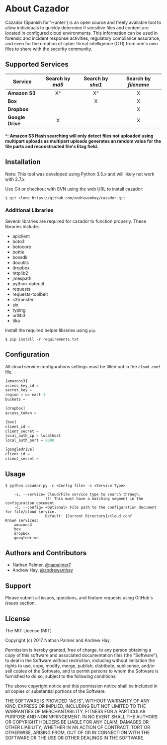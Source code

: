 # About Cazador
Cazador (Spanish for 'Hunter') is an open source and freely available tool to allow individuals to quickly determine if sensitive files and content are located in configured cloud environments. This information can be used in forensic and incident response activities, regulatory compliance assurance, and even for the creation of cyber threat intelligence (CTI) from one's own files to share with the security community.

## Supported Services

| Service             | Search by *md5* | Search by *sha1* | Search by *filename* |
| ------------------- |:---------------:|:----------------:|:--------------------:|
| **Amazon S3**       |               X^|                X^|                    X |
| **Box**             |                 |                X |                    X |
| **Dropbox**         |                 |                  |                    X |
| **Google Drive**    |               X |                  |                    X |

**^: Amazon S3 Hash searching will only detect files not uploaded using multipart uploads as multipart
uploads generates an random value for the file parts and reconstructed file's Etag field.**

## Installation

Note: This tool was developed using Python 3.5.x and will likely not work with 2.7.x.

Use Git or checkout with SVN using the web URL to install cazador:

```
$ git clone https://github.com/andrewsmhay/cazador.git
```

### Additional Libraries

Several libraries are required for cazador to function properly. These libraries include:

* apiclient
* boto3
* botocore
* bottle
* boxsdk
* docutils
* dropbox
* httplib2
* jmespath
* python-dateutil
* requests
* requests-toolbelt
* s3transfer
* six
* typing
* urllib3
* tika

Install the required helper libraries using `pip`

```
$ pip install -r requirements.txt
```

## Configuration

All cloud service configurations settings must be filled out in the `cloud.conf` file.

```python
[amazons3]
access_key_id =
secret_key =
region = us-east-1
buckets =

[dropbox]
access_token =

[box]
client_id =
client_secret =
local_auth_ip = localhost
local_auth_port = 8080

[googledrive]
client_id =
client_secret =
```

## Usage

```
$ python cazador.py -c <Config file> -s <Service Type>

    -s, --service= Cloud/File service type to search through.
                  !!! This must have a matching segment in the configuration document
    -c, --config= <Optional> File path to the configuration document for file/cloud service.
                  Default: [Current Directory]/cloud.conf
Known services:
    amazons3
    box
    dropbox
    googledrive
```

## Authors and Contributors
* Nathan Palmer, <a href="https://twitter.com/napalmer7">@napalmer7</a>
* Andrew Hay, <a href="https://twitter.com/andrewsmhay">@andrewsmhay</a>

## Support

Please submit all issues, questions, and feature requests using GitHub's _Issues_ section.

## License

The MIT License (MIT)

Copyright (c) 2017 Nathan Palmer and Andrew Hay.

Permission is hereby granted, free of charge, to any person obtaining a copy of this software and associated documentation files (the "Software"), to deal in the Software without restriction, including without limitation the rights to use, copy, modify, merge, publish, distribute, sublicense, and/or sell copies of the Software, and to permit persons to whom the Software is furnished to do so, subject to the following conditions:

The above copyright notice and this permission notice shall be included in all copies or substantial portions of the Software.

THE SOFTWARE IS PROVIDED "AS IS", WITHOUT WARRANTY OF ANY KIND, EXPRESS OR IMPLIED, INCLUDING BUT NOT LIMITED TO THE WARRANTIES OF MERCHANTABILITY, FITNESS FOR A PARTICULAR PURPOSE AND NONINFRINGEMENT. IN NO EVENT SHALL THE AUTHORS OR COPYRIGHT HOLDERS BE LIABLE FOR ANY CLAIM, DAMAGES OR OTHER LIABILITY, WHETHER IN AN ACTION OF CONTRACT, TORT OR OTHERWISE, ARISING FROM, OUT OF OR IN CONNECTION WITH THE SOFTWARE OR THE USE OR OTHER DEALINGS IN THE SOFTWARE.

